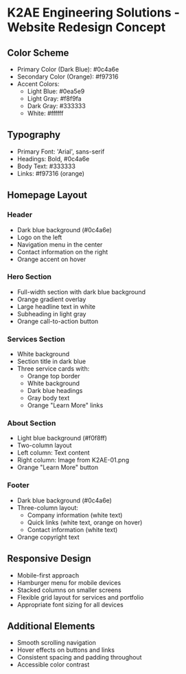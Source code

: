 # K2AE Engineering Solutions - Website Redesign Concept

## Color Scheme

- Primary Color (Dark Blue): #0c4a6e
- Secondary Color (Orange): #f97316
- Accent Colors:
  - Light Blue: #0ea5e9
  - Light Gray: #f8f9fa
  - Dark Gray: #333333
  - White: #ffffff

## Typography

- Primary Font: 'Arial', sans-serif
- Headings: Bold, #0c4a6e
- Body Text: #333333
- Links: #f97316 (orange)

## Homepage Layout

### Header

- Dark blue background (#0c4a6e)
- Logo on the left
- Navigation menu in the center
- Contact information on the right
- Orange accent on hover

### Hero Section

- Full-width section with dark blue background
- Orange gradient overlay
- Large headline text in white
- Subheading in light gray
- Orange call-to-action button

### Services Section

- White background
- Section title in dark blue
- Three service cards with:
  - Orange top border
  - White background
  - Dark blue headings
  - Gray body text
  - Orange "Learn More" links

### About Section

- Light blue background (#f0f8ff)
- Two-column layout
- Left column: Text content
- Right column: Image from K2AE-01.png
- Orange "Learn More" button

### Footer

- Dark blue background (#0c4a6e)
- Three-column layout:
  - Company information (white text)
  - Quick links (white text, orange on hover)
  - Contact information (white text)
- Orange copyright text

## Responsive Design

- Mobile-first approach
- Hamburger menu for mobile devices
- Stacked columns on smaller screens
- Flexible grid layout for services and portfolio
- Appropriate font sizing for all devices

## Additional Elements

- Smooth scrolling navigation
- Hover effects on buttons and links
- Consistent spacing and padding throughout
- Accessible color contrast
